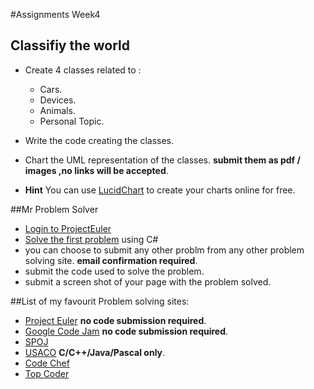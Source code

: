 #Assignments Week4

## Classifiy the world 
- Create 4 classes related to :
	- Cars.
	- Devices.
	- Animals.
	- Personal Topic.

- Write the code creating the classes.
- Chart the UML representation of the classes. **submit them as pdf / images ,no links will be accepted**.
- **Hint** You can use [LucidChart][3] to create your charts online for free.




##Mr Problem Solver
- [Login to ProjectEuler][1]
- [Solve the first problem][2] using C#
- you can choose to submit any other problm from any other problem solving site. **email confirmation required**.
- submit the code used to solve the problem.
- submit a screen shot of your page with the problem solved.

##List of my favourit Problem solving sites:
- [Project Euler][1]  **no code submission required**.
- [Google Code Jam][4] **no code submission required**.
- [SPOJ][5] 
- [USACO][8]  **C/C++/Java/Pascal only**.
- [Code Chef][6]
- [Top Coder][7]


[1]:http://projecteuler.net
[2]:http://projecteuler.net/problem=1

[3]:https://www.lucidchart.com

[4]:https://code.google.com/codejam/contests.html
[5]:http://www.spoj.com/
[6]:http://www.codechef.com/
[7]:http://www.topcoder.com/
[8]:http://cerberus.delos.com:790/usacogate
	

